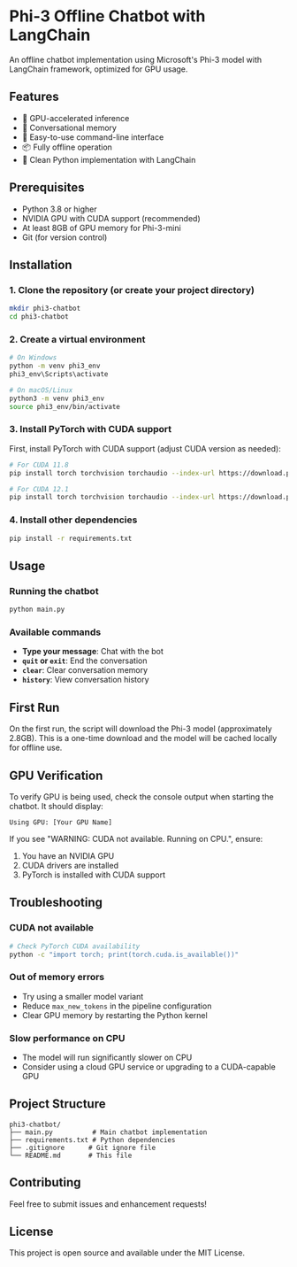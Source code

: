 
# Phi-3 Offline Chatbot with LangChain

An offline chatbot implementation using Microsoft's Phi-3 model with LangChain framework, optimized for GPU usage.

## Features

- 🚀 GPU-accelerated inference
- 💬 Conversational memory
- 🔧 Easy-to-use command-line interface
- 📦 Fully offline operation
- 🐍 Clean Python implementation with LangChain

## Prerequisites

- Python 3.8 or higher
- NVIDIA GPU with CUDA support (recommended)
- At least 8GB of GPU memory for Phi-3-mini
- Git (for version control)

## Installation

### 1. Clone the repository (or create your project directory)

```bash
mkdir phi3-chatbot
cd phi3-chatbot
```

### 2. Create a virtual environment

```bash
# On Windows
python -m venv phi3_env
phi3_env\Scripts\activate

# On macOS/Linux
python3 -m venv phi3_env
source phi3_env/bin/activate
```

### 3. Install PyTorch with CUDA support

First, install PyTorch with CUDA support (adjust CUDA version as needed):

```bash
# For CUDA 11.8
pip install torch torchvision torchaudio --index-url https://download.pytorch.org/whl/cu118

# For CUDA 12.1
pip install torch torchvision torchaudio --index-url https://download.pytorch.org/whl/cu121
```

### 4. Install other dependencies

```bash
pip install -r requirements.txt
```

## Usage

### Running the chatbot

```bash
python main.py
```

### Available commands

- **Type your message**: Chat with the bot
- **`quit` or `exit`**: End the conversation
- **`clear`**: Clear conversation memory
- **`history`**: View conversation history

## First Run

On the first run, the script will download the Phi-3 model (approximately 2.8GB). This is a one-time download and the model will be cached locally for offline use.

## GPU Verification

To verify GPU is being used, check the console output when starting the chatbot. It should display:
```
Using GPU: [Your GPU Name]
```

If you see "WARNING: CUDA not available. Running on CPU.", ensure:
1. You have an NVIDIA GPU
2. CUDA drivers are installed
3. PyTorch is installed with CUDA support

## Troubleshooting

### CUDA not available
```bash
# Check PyTorch CUDA availability
python -c "import torch; print(torch.cuda.is_available())"
```

### Out of memory errors
- Try using a smaller model variant
- Reduce `max_new_tokens` in the pipeline configuration
- Clear GPU memory by restarting the Python kernel

### Slow performance on CPU
- The model will run significantly slower on CPU
- Consider using a cloud GPU service or upgrading to a CUDA-capable GPU

## Project Structure

```
phi3-chatbot/
├── main.py          # Main chatbot implementation
├── requirements.txt # Python dependencies
├── .gitignore      # Git ignore file
└── README.md       # This file
```

## Contributing

Feel free to submit issues and enhancement requests!

## License

This project is open source and available under the MIT License.
